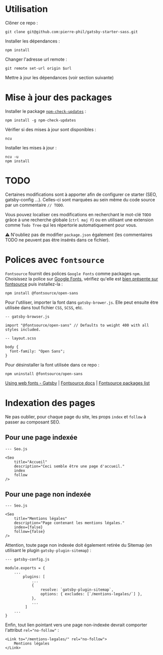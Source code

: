 # Utilisation

Clôner ce repo :

`git clone git@github.com:pierre-phil/gatsby-starter-sass.git`

Installer les dépendances :

`npm install`

Changer l'adresse url remote :

`git remote set-url origin $url`

Mettre à jour les dépendances (voir section suivante)

# Mise à jour des packages

Installer le package [`npm-check-updates`](https://www.npmjs.com/package/npm-check-updates) :

`npm install -g npm-check-updates`

Vérifier si des mises à jour sont disponibles :

`ncu`

Installer les mises à jour :

```
ncu -u
npm install
```

# TODO

Certaines modifications sont à apporter afin de configurer ce starter (SEO, gatsby-config ...). Celles-ci sont marquées au sein même du code source par un commentaire `// TODO`.

Vous pouvez localiser ces modifications en recherchant le mot-clé `TODO` grâce à une recherche globale (`ctrl maj F`) ou en utilisant une extension comme `Todo Tree` qui les répertorie automatiquement pour vous.

⚠️ N'oubliez pas de modifier `package.json` également (les commentaires TODO ne peuvent pas être insérés dans ce fichier).

# Polices avec `fontsource`

`Fontsource` fournit des polices `Google Fonts` comme packages `npm`. Choisissez la police sur [Google Fonts](https://fonts.google.com/), vérifiez qu'elle est [bien présente sur fontsource](https://github.com/fontsource/fontsource/tree/master/packages) puis installez-la :

`npm install @fontsource/open-sans`

Pour l'utiliser, importer la font dans `gatsby-brower.js`. Elle peut ensuite être utilisée dans tout fichier `CSS`, `SCSS`, etc.

```
-- gatsby-browser.js

import "@fontsource/open-sans" // Defaults to weight 400 with all styles included.
```

```
-- layout.scss

body {
  font-family: "Open Sans";
}
```

Pour désinstaller la font utilisée dans ce repo :

`npm uninstall @fontsource/open-sans`

[Using web fonts - Gatsby](https://www.gatsbyjs.com/docs/how-to/styling/using-web-fonts/#self-host-google-fonts-with-fontsource) |
[Fontsource docs](https://github.com/fontsource/fontsource#installation) | [Fontsource packages list](https://github.com/fontsource/fontsource/tree/master/packages)

# Indexation des pages

Ne pas oublier, pour chaque page du site, les props `index` et `follow` à passer au composant SEO.

## Pour une page indexée

`--- Seo.js`

```
<Seo
    title="Accueil"
    description="Ceci semble être une page d'accueil."
    index
    follow
/>
```

## Pour une page non indexée

`--- Seo.js`

```
<Seo
    title="Mentions légales"
    description="Page contenant les mentions légales."
    index={false}
    follow={false}
/>
```

Attention, toute page non indexée doit également retirée du Sitemap (en utilisant le plugin `gatsby-plugin-sitemap`) :

`--- gatsby-config.js`

```
module.exports = {
    ...
        plugins: [
            ...
            {
                resolve: `gatsby-plugin-sitemap`,
                options: { excludes: [`/mentions-legales/`] },
            },
            ...
         ]
    ...
}
```
Enfin, tout lien pointant vers une page non-indexée devrait comporter l'attribut `rel="no-follow"` :

```
<Link to="/mentions-legales/" rel="no-follow">
    Mentions légales
</Link>
```
